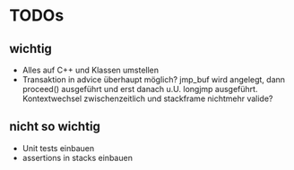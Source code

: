 # TODOs

## wichtig
* Alles auf C++ und Klassen umstellen
* Transaktion in advice überhaupt möglich? jmp_buf wird angelegt, dann proceed() ausgeführt und erst danach u.U. longjmp ausgeführt. Kontextwechsel zwischenzeitlich und           stackframe nichtmehr valide?

## nicht so wichtig
* Unit tests einbauen
* assertions in stacks einbauen
